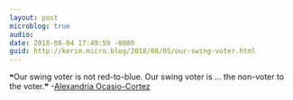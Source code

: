 ```yaml
---
layout: post
microblog: true
audio: 
date: 2018-08-04 17:49:59 -0800
guid: http://kerim.micro.blog/2018/08/05/our-swing-voter.html
---
```

 ❝Our swing voter is not red-to-blue. Our swing voter is … the non-voter to the voter.❞  -[Alexandria Ocasio-Cortez](https://edition.cnn.com/2018/08/02/politics/ocasio-cortez-michigan-abdul-el-sayed-whitmer/index.html)
